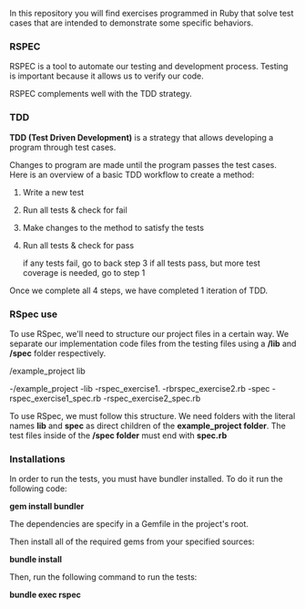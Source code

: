 In this repository you will find exercises programmed in Ruby that solve test cases that are intended to demonstrate some specific behaviors.

### **RSPEC**

RSPEC is a tool to automate our testing and development process. Testing is important because it allows us to verify our code.

RSPEC complements well with the TDD strategy.

### **TDD**

__TDD (Test Driven Development)__ is a strategy that allows developing a program through test cases.

Changes to program are made until the program passes the test cases. Here is an overview of a basic TDD workflow to create a method:

1. Write a new test
    
2. Run all tests & check for fail

3. Make changes to the method to satisfy the tests

4. Run all tests & check for pass

   if any tests fail, go to back step 3
   if all tests pass, but more test coverage is needed, go to step 1

Once we complete all 4 steps, we have completed 1 iteration of TDD.

### **RSpec use** 

To use RSpec, we'll need to structure our project files in a certain way. 
We separate our implementation code files from the testing files using a __/lib__ and __/spec__ folder respectively.

/example_project
    lib

-/example_project
    -lib
        -rspec_exercise1.
        -rbrspec_exercise2.rb
    -spec
        -rspec_exercise1_spec.rb
        -rspec_exercise2_spec.rb
      
To use RSpec, we must follow this structure. We need folders with the literal names __lib__ and __spec__ as direct children of the __example_project folder__. 
The test files inside of the __/spec folder__ must end with __spec.rb__

### **Installations**

In order to run the tests, you must have bundler installed. To do it run the following code:

__gem install bundler__

The dependencies are specify in a Gemfile in the project's root.

Then install all of the required gems from your specified sources:

__bundle install__

Then, run the following command to run the tests:

__bundle exec rspec__


